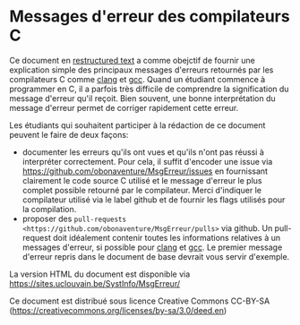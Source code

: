 # Messages d'erreur des compilateurs C

Ce document en [restructured text](http://www.sphinx-doc.org/en/master/) a comme obejctif de fournir une explication simple des principaux messages d'erreurs retournés par les compilateurs C comme [clang](https://clang.llvm.org) et [gcc](https://gcc.gnu.org). Quand un étudiant commence à programmer en C, il a parfois très difficile de comprendre la signification du message d'erreur qu'il reçoit. Bien souvent, une bonne interprétation du message d'erreur permet de corriger rapidement cette erreur. 

Les étudiants qui souhaitent participer à la rédaction de ce document peuvent le faire de deux façons:

 - documenter les erreurs qu'ils ont vues et qu'ils n'ont pas réussi à interpréter correctement. Pour cela, il suffit d'encoder une issue  via https://github.com/obonaventure/MsgErreur/issues en fournissant clairement le code source C utilisé et le message d'erreur le plus complet possible retourné par le compilateur. Merci d'indiquer le compilateur utilisé  via le label github et de fournir les flags utilisés pour la compilation.
 - proposer des `pull-requests <https://github.com/obonaventure/MsgErreur/pulls>` via github. Un pull-request doit idéalement contenir toutes les informations relatives à un messages d'erreur, si possible pour [clang](https://clang.llvm.org) et [gcc](https://gcc.gnu.org). Le premier message d'erreur repris dans le document de base devrait vous servir d'exemple.

La version HTML du document est disponible via https://sites.uclouvain.be/SystInfo/MsgErreur/

Ce document est distribué sous licence Creative Commons CC-BY-SA (https://creativecommons.org/licenses/by-sa/3.0/deed.en)
